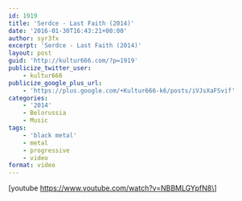 ```yaml
---
id: 1919
title: 'Serdce - Last Faith (2014)'
date: '2016-01-30T16:43:21+00:00'
author: syr3fx
excerpt: 'Serdce - Last Faith (2014)'
layout: post
guid: 'http://kultur666.com/?p=1919'
publicize_twitter_user:
    - kultur666
publicize_google_plus_url:
    - 'https://plus.google.com/+Kultur666-k6/posts/iVJsXaFSvif'
categories:
    - '2014'
    - Belorussia
    - Music
tags:
    - 'black metal'
    - metal
    - progressive
    - video
format: video
---
```


\[youtube https://www.youtube.com/watch?v=NBBMLGYpfN8\]
